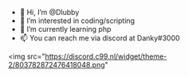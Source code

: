 - 👋 Hi, I’m @Dlubby
- 👀 I’m interested in coding/scripting
- 🌱 I’m currently learning php
- 📫 You can reach me via discord at Danky#3000

<img src="https://discord.c99.nl/widget/theme-2/803782872476418048.png"
